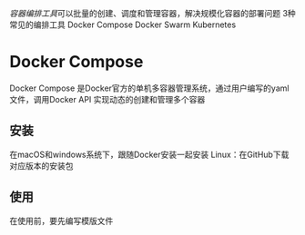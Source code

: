 *容器编排工具*可以批量的创建、调度和管理容器，解决规模化容器的部署问题
3种常见的编排工具
Docker Compose
Docker Swarm
Kubernetes

# Docker Compose
Docker Compose 是Docker官方的单机多容器管理系统，通过用户编写的yaml文件，调用Docker API 实现动态的创建和管理多个容器

## 安装
在macOS和windows系统下，跟随Docker安装一起安装
Linux：在GitHub下载对应版本的安装包

## 使用
在使用前，要先编写模版文件